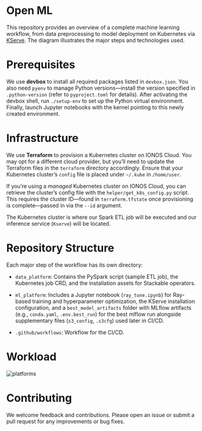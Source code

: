 # Open ML

This repository provides an overview of a complete machine learning workflow, from data preprocessing to model deployment on Kubernetes via [KServe](https://github.com/kserve/kserve). The diagram illustrates the major steps and technologies used.

# Prerequisites

We use **devbox** to install all required packages listed in `devbox.json`. You also need `pyenv` to manage Python versions—install the version specified in `.python-version` (refer to `pyproject.toml` for details). After activating the devbox shell, run `./setup-env` to set up the Python virtual environment. Finally, launch Jupyter notebooks with the kernel pointing to this newly created environment.   

# Infrastructure

We use **Terraform** to provision a Kubernetes cluster on IONOS Cloud. You may opt for a different cloud provider, but you’ll need to update the Terraform files in the `terraform` directory accordingly. Ensure that your Kubernetes cluster’s `config` file is placed under `~/.kube` in `/home/user`.

If you’re using a *managed* Kubernetes cluster on IONOS Cloud, you can retrieve the cluster’s config file with the `helper/get_k8s_config.py` script. This requires the cluster ID—found in `terraform.tfstate` once provisioning is complete—passed in via the `--id` argument.

The Kubernetes cluster is where our Spark ETL job will be executed and our inference service (`Kserve`) will be located. 

# Repository Structure

Each major step of the workflow has its own directory:

* `data_platform`: Contains the PySpark script (sample ETL job), the Kubernetes job CRD, and the installation assets for Stackable operators.
* `ml_platform`: Includes a Jupyter notebook (`ray_tune.ipynb`) for Ray-based training and hyperparameter optimization, the KServe installation configuration, and a `best_model_artifacts` folder with MLflow artifacts (e.g., `conda.yaml`, `.env.best_run`) for the best mlflow run alongside supplementary files (`s3_config`, `.s3cfg`) used later in CI/CD.

* `.github/workflows`: Workflow for the CI/CD. 

# Workload

![platforms](./pictures/stack.png "Workload")


# Contributing

We welcome feedback and contributions. Please open an issue or submit a pull request for any improvements or bug fixes.
